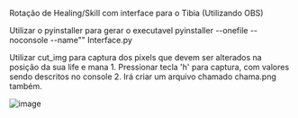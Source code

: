 Rotação de Healing/Skill com interface para o Tibia (Utilizando OBS)


Utilizar o pyinstaller para gerar o executavel
    pyinstaller --onefile --noconsole --name"" Interface.py

Utilizar cut_img para captura dos pixels que devem ser alterados na posição da sua life e mana
    1. Pressionar tecla 'h' para captura, com valores sendo descritos no console
    2. Irá criar um arquivo chamado chama.png também.

![image](https://github.com/user-attachments/assets/ad944ef7-e28c-489b-812e-e8ef6482b30f)
